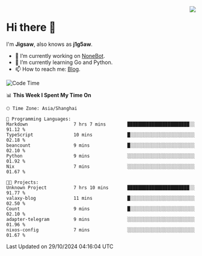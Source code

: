 <a href="#">
  <img align="right" src="https://github-readme-stats.vercel.app/api?username=j1g5awi&count_private=true&show_icons=true&title_color=80070B&text_color=B3B3B3&bg_color=212121&icon_color=80070B" />
</a>

# Hi there 👋

I'm **Jigsaw**, also knows as **j1g5aw**.

- 🔭 I’m currently working on [NoneBot](https://github.com/nonebot).
- 🌱 I’m currently learning Go and Python.
- 📫 How to reach me: [Blog](https://blog.maddestroyer.xyz/).

<!--START_SECTION:waka-->
![Code Time](http://img.shields.io/badge/Code%20Time-1%2C782%20hrs%2051%20mins-blue)

📊 **This Week I Spent My Time On** 

```text
🕑︎ Time Zone: Asia/Shanghai

💬 Programming Languages: 
Markdown                 7 hrs 7 mins        ███████████████████████░░   91.12 % 
TypeScript               10 mins             █░░░░░░░░░░░░░░░░░░░░░░░░   02.18 % 
beancount                9 mins              █░░░░░░░░░░░░░░░░░░░░░░░░   02.10 % 
Python                   9 mins              ░░░░░░░░░░░░░░░░░░░░░░░░░   01.92 % 
Nix                      7 mins              ░░░░░░░░░░░░░░░░░░░░░░░░░   01.67 % 

🐱‍💻 Projects: 
Unknown Project          7 hrs 10 mins       ███████████████████████░░   91.77 % 
valaxy-blog              11 mins             █░░░░░░░░░░░░░░░░░░░░░░░░   02.50 % 
Count                    9 mins              █░░░░░░░░░░░░░░░░░░░░░░░░   02.10 % 
adapter-telegram         9 mins              ░░░░░░░░░░░░░░░░░░░░░░░░░   01.96 % 
nixos-config             7 mins              ░░░░░░░░░░░░░░░░░░░░░░░░░   01.67 % 
```


 Last Updated on 29/10/2024 04:16:04 UTC
<!--END_SECTION:waka-->
